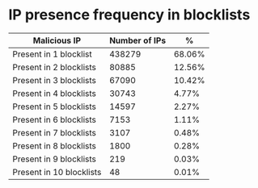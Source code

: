 # IP presence frequency in blocklists
| Malicious IP | Number of IPs | % |
|----|----|----|
| Present in 1 blocklist | 438279 | 68.06% |
| Present in 2 blocklists | 80885 | 12.56% |
| Present in 3 blocklists | 67090 | 10.42% |
| Present in 4 blocklists | 30743 | 4.77% |
| Present in 5 blocklists | 14597 | 2.27% |
| Present in 6 blocklists | 7153 | 1.11% |
| Present in 7 blocklists | 3107 | 0.48% |
| Present in 8 blocklists | 1800 | 0.28% |
| Present in 9 blocklists | 219 | 0.03% |
| Present in 10 blocklists | 48 | 0.01% |
